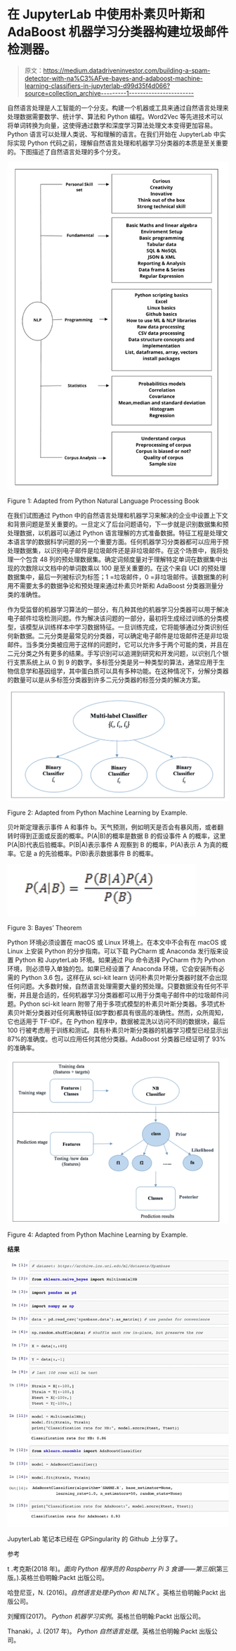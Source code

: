 # 在 JupyterLab 中使用朴素贝叶斯和 AdaBoost 机器学习分类器构建垃圾邮件检测器。

> 原文：<https://medium.datadriveninvestor.com/building-a-spam-detector-with-na%C3%AFve-bayes-and-adaboost-machine-learning-classifiers-in-jupyterlab-d99d35f4d066?source=collection_archive---------1----------------------->

自然语言处理是人工智能的一个分支。构建一个机器或工具来通过自然语言处理来处理数据需要数学、统计学、算法和 Python 编程。Word2Vec 等先进技术可以将单词转换为向量，这使得通过数学和深度学习算法处理文本变得更加容易。Python 语言可以处理人类说、写和理解的语言。在我们开始在 JupyterLab 中实际实现 Python 代码之前，理解自然语言处理和机器学习分类器的本质是至关重要的。下图描述了自然语言处理的多个分支。

![](img/1708182930434565fc7a3a4fa3f817fe.png)

Figure 1: Adapted from Python Natural Language Processing Book

在我们试图通过 Python 中的自然语言处理和机器学习来解决的企业中设置上下文和背景问题是至关重要的。一旦定义了后台问题语句，下一步就是识别数据集和预处理数据，以机器可以通过 Python 语言理解的方式准备数据。特征工程是处理文本语言学的数据科学问题的另一个重要方面。任何机器学习分类器都可以应用于预处理数据集，以识别电子邮件是垃圾邮件还是非垃圾邮件。在这个场景中，我将处理一个包含 48 列的预处理数据集。确定词频度量对于理解特定单词在数据集中出现的次数除以文档中的单词数乘以 100 是至关重要的。在这个来自 UCI 的预处理数据集中，最后一列被标识为标签；1 =垃圾邮件，0 =非垃圾邮件。该数据集的利用不需要太多的数据争论和预处理来通过朴素贝叶斯和 AdaBoost 分类器测量分类的准确性。

作为受监督的机器学习算法的一部分，有几种其他的机器学习分类器可以用于解决电子邮件垃圾检测问题。作为解决该问题的一部分，最初将生成经过训练的分类模型，该模型从训练样本中学习数据特征。一旦训练完成，它将能够通过分类识别任何新数据。二元分类是最常见的分类器，可以确定电子邮件是垃圾邮件还是非垃圾邮件。当多类分类被应用于这样的问题时，它可以允许多于两个可能的类，并且在二元分类之外有更多的结果。手写识别可以追溯到研究和开发问题，以识别几个银行支票系统上从 0 到 9 的数字。多标签分类是另一种类型的算法，通常应用于生物信息学和基因组学，其中蛋白质可以具有多种功能。在这种情况下，分解分类器的数量可以是从多标签分类器到许多二元分类器的标签分类的解决方案。

![](img/ea0046951bd78d9e8e782814b36b9a71.png)

Figure 2: Adapted from Python Machine Learning by Example.

贝叶斯定理表示事件 A 和事件 b。天气预测，例如明天是否会有暴风雨，或者翻转时得到正面或反面的概率。P(A|B)的概率是数据 B 的假设事件 A 的概率，这里 P(A|B)代表后验概率。P(B|A)表示事件 A 观察到 B 的概率，P(A)表示 A 为真的概率。它是 a 的先验概率。P(B)表示数据事件 B 的概率。

![](img/757e75b1d678127c84e2480969bf7ea0.png)

Figure 3: Bayes’ Theorem

Python 环境必须设置在 macOS 或 Linux 环境上。在本文中不会有在 macOS 或 Linux 上安装 Python 的分步指南。可以下载 PyCharm 或 Anaconda 发行版来设置 Python 和 JupyterLab 环境。如果通过 Pip 命令选择 PyCharm 作为 Python 环境，则必须导入单独的包。如果已经设置了 Anaconda 环境，它会安装所有必需的 Python 3.6 包，这样在从 sci-kit learn 访问朴素贝叶斯分类器时就不会出现任何问题。大多数时候，自然语言处理需要大量的预处理。只要数据没有任何不平衡，并且是合适的，任何机器学习分类器都可以用于分类电子邮件中的垃圾邮件问题。Python sci-kit learn 附带了用于多项式模型的朴素贝叶斯分类器。多项式朴素贝叶斯分类器对任何离散特征(如字数)都具有很高的准确性。然而，众所周知，它也适用于 TF-IDF。在 Python 程序中，数据被混洗以访问不同的数据块，最后 100 行被考虑用于训练和测试。具有朴素贝叶斯分类器的机器学习模型已经显示出 87%的准确度。也可以应用任何其他分类器。AdaBoost 分类器已经证明了 93%的准确率。

![](img/afec336f7582c78fe797f20cc0f0634f.png)

Figure 4: Adapted from Python Machine Learning by Example.

**结果**

![](img/6c5a434a11b447cbc489d339bb088867.png)

JupyterLab 笔记本已经在 GPSingularity 的 Github 上分享了。

参考

t .考克斯(2018 年)。*面向 Python 程序员的 Raspberry Pi 3 食谱——第三版*(第三版。).英格兰伯明翰:Packt 出版公司。

哈登尼亚，N. (2016)。*自然语言处理:Python 和 NLTK* 。英格兰伯明翰:Packt 出版公司。

刘耀辉(2017)。 *Python 机器学习实例*。英格兰伯明翰:Packt 出版公司。

Thanaki，J. (2017 年)。 *Python 自然语言处理*。英格兰伯明翰:Packt 出版公司。